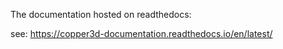 The documentation hosted on readthedocs:

see:
https://copper3d-documentation.readthedocs.io/en/latest/
